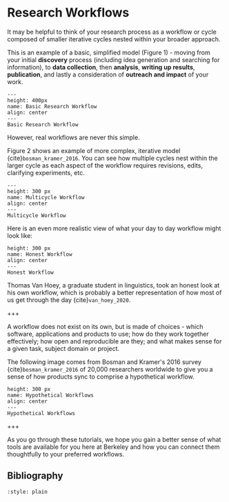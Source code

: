 # Research Workflows

It may be helpful to think of your research process as a workflow or cycle composed of smaller iterative cycles nested within your broader approach.

This is an example of a basic, simplified model (Figure 1) - moving from your initial **discovery** process (including idea generation and searching for information), to **data collection**, then **analysis**, **writing up results**, **publication**, and lastly a consideration of **outreach and impact** of your work.

```{figure} ./images/Research_Workflow_Cycles.png
---
height: 400px
name: Basic Research Workflow
align: center
---
Basic Research Workflow
```

However, real workflows are never this simple.

Figure 2 shows an example of more complex, iterative model {cite}`bosman_kramer_2016`. You can see how multiple cycles nest within the larger cycle as each aspect of the workflow requires revisions, edits, clarifying experiments, etc.


```{figure} ./images/multicycle_workflow.png
---
height: 300 px
name: Multicycle Workflow
align: center
---
Multicycle Workflow
```

Here is an even more realistic view of what your day to day workflow might look like: 


```{figure} ./images/honest_workflow.png
height: 300 px
name: Honest Workflow
align: center
---
Honest Workflow
```

Thomas Van Hoey, a graduate student in linguistics, took an honest look at his own workflow, which is probably a better representation of how most of us get through the day {cite}`van_hoey_2020`.

+++

A workflow does not exist on its own, but is made of choices - which software, applications and products to use; how do they work together effectively; how open and reproducible are they; and what makes sense for a given task, subject domain or project. 

The following image comes from Bosman and Kramer's 2016 survey {cite}`bosman_kramer_2016` of 20,000 researchers worldwide to give you a sense of how products sync to comprise a hypothetical workflow.


```{figure} ./images/hypothetical_workflows.png
height: 300 px
name: Hypothetical Workflows
align: center
---
Hypothetical Workflows
```

+++

As you go through these tutorials, we hope you gain a better sense of what tools are available for you here at Berkeley and how you can connect them thoughtfully to your preferred workflows. 


## Bibliography

```{bibliography} references.bib
:style: plain
```

